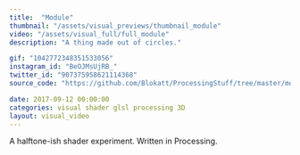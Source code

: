 ```yaml
---
title:  "Module"
thumbnail: "/assets/visual_previews/thumbnail_module"
video: "/assets/visual_full/full_module"
description: "A thing made out of circles."

gif: "1042772348351533056" 
instagram_id: "BeOJMsUjRB_"
twitter_id: "907375958621114368" 
source_code: "https://github.com/Blokatt/ProcessingStuff/tree/master/module" 

date: 2017-09-12 00:00:00
categories: visual shader glsl processing 3D
layout: visual_video
---
```

A halftone-ish shader experiment. Written in Processing.